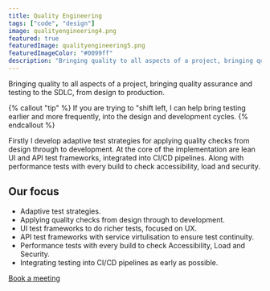 ```yaml
---
title: Quality Engineering
tags: ["code", "design"]
image: qualityengineering4.png
featured: true
featuredImage: qualityengineering5.png
featuredImageColor: "#0099ff"
description: "Bringing quality to all aspects of a project, bringing quality assurance and testing to the SDLC, from design to production." 
---
```


<p class="lead">Bringing quality to all aspects of a project, bringing quality assurance and testing to the SDLC, from design to production.</p>

{% callout "tip" %}
If you are trying to "shift left, I can help bring testing earlier and more frequently, into the design and development cycles.
{% endcallout %}

Firstly I develop adaptive test strategies for applying quality checks from design through to development. At the core of the implementation are lean UI and API test frameworks, integrated into CI/CD pipelines. Along with performance tests with every build to check accessibility, load and security.

## Our focus
* Adaptive test strategies.
* Applying quality checks from design through to development. 
* UI test frameworks to do richer tests, focused on UX.
* API test frameworks with service virtulisation to ensure test continuity.
* Performance tests with every build to check Accessibility, Load and Security.
* Integrating testing into CI/CD pipelines as early as possible.

<a href="https://calendly.com/jaffamonkeyltd/intro-call" class="btn btn--primary" target="_blank" rel="noopener noreferrer">Book a meeting</a>